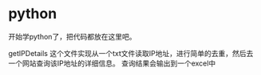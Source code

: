 # python
开始学python了，把代码都放在这里吧。


getIPDetails
这个文件实现从一个txt文件读取IP地址，进行简单的去重，然后去一个网站查询该IP地址的详细信息。
查询结果会输出到一个excel中
